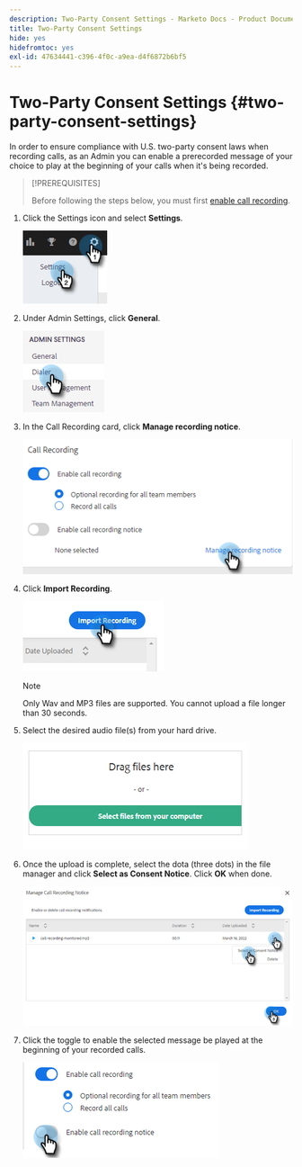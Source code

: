 ```yaml
---
description: Two-Party Consent Settings - Marketo Docs - Product Documentation
title: Two-Party Consent Settings
hide: yes
hidefromtoc: yes
exl-id: 47634441-c396-4f0c-a9ea-d4f6872b6bf5
---
```

# Two-Party Consent Settings {#two-party-consent-settings}

In order to ensure compliance with U.S. two-party consent laws when recording calls, as an Admin you can enable a prerecorded message of your choice to play at the beginning of your calls when it's being recorded.

>[!PREREQUISITES]
>
>Before following the steps below, you must first [enable call recording](/help/marketo/product-docs/marketo-sales-insight/actions/phone/enable-call-recording.md).

1. Click the Settings icon and select **Settings**.

   ![](assets/two-party-consent-settings-1.png)

1. Under Admin Settings, click **General**.

   ![](assets/two-party-consent-settings-2.png)

1. In the Call Recording card, click **Manage recording notice**.

   ![](assets/two-party-consent-settings-3.png)

1. Click **Import Recording**.

   ![](assets/two-party-consent-settings-4.png)

   >[!NOTE]
   >
   >Only Wav and MP3 files are supported. You cannot upload a file longer than 30 seconds.

1. Select the desired audio file(s) from your hard drive.

   ![](assets/two-party-consent-settings-5.png)

1. Once the upload is complete, select the dota (three dots) in the file manager and click **Select as Consent Notice**. Click **OK** when done.

   ![](assets/two-party-consent-settings-6.png)

1. Click the toggle to enable the selected message be played at the beginning of your recorded calls.

   ![](assets/two-party-consent-settings-7.png)
